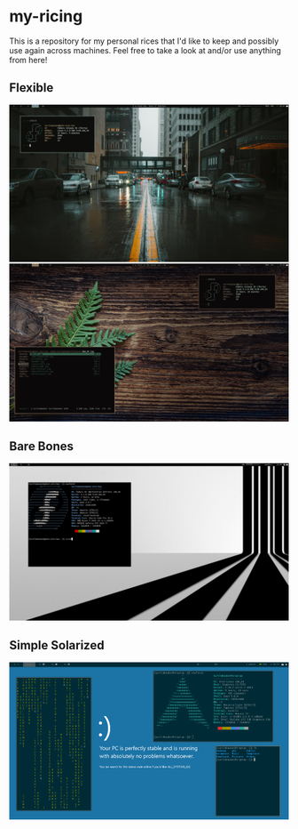 my-ricing
=========
This is a repository for my personal rices that I'd like to keep and possibly use again across machines. Feel free to take a look at and/or use anything from here!  

Flexible
--------
<img src="DynamicDemo1.png" width=800/>
<img src="DynamicDemo2.png" width=800/>

Bare Bones
-----------
<img src="BareBonesDemo.png" width=800/>

Simple Solarized
----------------
<img src="SimpleSolarizedDemo.png" width=800/>
